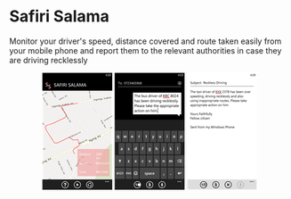 # Safiri Salama

Monitor your driver's speed, distance covered and route taken easily from your mobile phone and report them to the relevant authorities in case they are driving recklessly

<p align="center">
	<img src="./Assets/1.png" />
<img src="./Assets/2.png" />
<img src="./Assets/3.png" />
</p>
